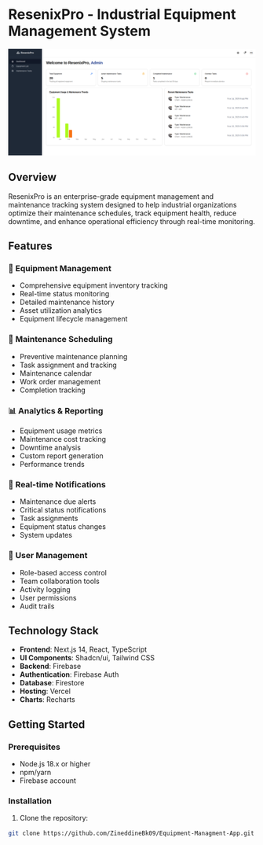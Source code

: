 # ResenixPro - Industrial Equipment Management System

<div align="center">
  <img src="public/dashboard.png" alt="ResenixPro Dashboard" width="800px" />
</div>

## Overview

ResenixPro is an enterprise-grade equipment management and maintenance tracking system designed to help industrial organizations optimize their maintenance schedules, track equipment health, reduce downtime, and enhance operational efficiency through real-time monitoring.

## Features

### 🔧 Equipment Management
- Comprehensive equipment inventory tracking
- Real-time status monitoring
- Detailed maintenance history
- Asset utilization analytics
- Equipment lifecycle management

### 📅 Maintenance Scheduling
- Preventive maintenance planning
- Task assignment and tracking
- Maintenance calendar
- Work order management
- Completion tracking

### 📊 Analytics & Reporting
- Equipment usage metrics
- Maintenance cost tracking
- Downtime analysis
- Custom report generation
- Performance trends

### 🔔 Real-time Notifications
- Maintenance due alerts
- Critical status notifications
- Task assignments
- Equipment status changes
- System updates

### 👥 User Management
- Role-based access control
- Team collaboration tools
- Activity logging
- User permissions
- Audit trails

## Technology Stack

- **Frontend**: Next.js 14, React, TypeScript
- **UI Components**: Shadcn/ui, Tailwind CSS
- **Backend**: Firebase
- **Authentication**: Firebase Auth
- **Database**: Firestore
- **Hosting**: Vercel
- **Charts**: Recharts

## Getting Started

### Prerequisites

- Node.js 18.x or higher
- npm/yarn
- Firebase account

### Installation

1. Clone the repository:
```bash
git clone https://github.com/ZineddineBk09/Equipment-Managment-App.git